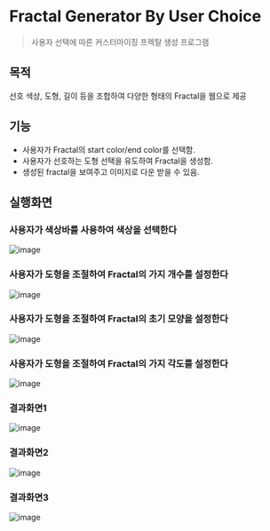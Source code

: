 # Fractal Generator By User Choice
> 사용자 선택에 따른 커스터마이징 프렉탈 생성 프로그램

## 목적
선호 색상, 도형, 길이 등을 조합하여 다양한 형태의 Fractal을 웹으로 제공

## 기능
* 사용자가 Fractal의 start color/end color를 선택함.
* 사용자가 선호하는 도형 선택을 유도하여 Fractal을 생성함.
* 생성된 fractal을 보여주고 이미지로 다운 받을 수 있음.

## 실행화면

### 사용자가 색상바를 사용하여 색상을 선택한다
![image](https://user-images.githubusercontent.com/38517815/94945611-e89d3100-0515-11eb-885d-f9ddeb6e3f4e.png)
### 사용자가 도형을 조절하여 Fractal의 가지 개수를 설정한다
![image](https://user-images.githubusercontent.com/38517815/94945616-e935c780-0515-11eb-821f-16fd8393ff4f.png)
### 사용자가 도형을 조절하여 Fractal의 초기 모양을 설정한다
![image](https://user-images.githubusercontent.com/38517815/94945628-ecc94e80-0515-11eb-939e-6a30b7ebb478.png)
### 사용자가 도형을 조절하여 Fractal의 가지 각도를 설정한다
![image](https://user-images.githubusercontent.com/38517815/94945623-ea66f480-0515-11eb-9c7e-47864b6bddd8.png)
### 결과화면1
![image](https://user-images.githubusercontent.com/38517815/94945635-ee931200-0515-11eb-8228-a0b4167f6d01.png)
### 결과화면2
![image](https://user-images.githubusercontent.com/38517815/94945642-f05cd580-0515-11eb-98f4-06d7aaac8a16.png)
### 결과화면3
![image](https://user-images.githubusercontent.com/38517815/94945650-f2269900-0515-11eb-822b-7b7debf40314.png)






